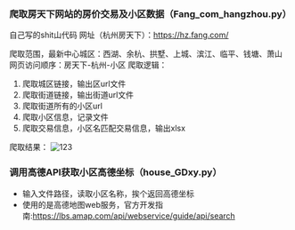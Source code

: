 ### 爬取房天下网站的房价交易及小区数据（Fang_com_hangzhou.py）

自己写的shit山代码
网址（杭州房天下）：https://hz.fang.com/

爬取范围，最新中心城区：西湖、余杭、拱墅、上城、滨江、临平、钱塘、萧山
网页访问顺序：房天下-杭州-小区 
爬取逻辑：
1. 爬取城区链接，输出区url文件
2. 爬取街道链接，输出街道url文件
3. 爬取街道所有的小区url
4. 爬取小区信息，记录文件
5. 爬取交易信息，小区名匹配交易信息，输出xlsx

爬取结果：
![123](https://github.com/HirezmingD/Fang.com_scraper/assets/48850493/b37108c6-bf15-4777-a34e-c9b2c03f7846)


### 调用高德API获取小区高德坐标（house_GDxy.py）
* 输入文件路径，读取小区名称，挨个返回高德坐标
* 使用的是高德地图web服务，官方开发指南:https://lbs.amap.com/api/webservice/guide/api/search
